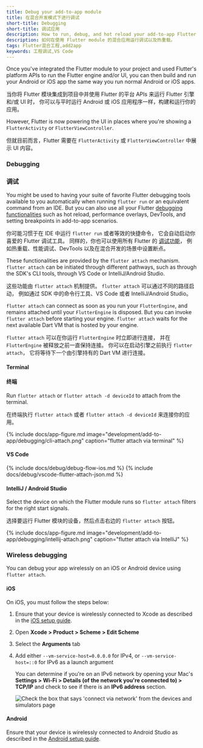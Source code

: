 ```yaml
---
title: Debug your add-to-app module
title: 在混合开发模式下进行调试
short-title: Debugging
short-title: 调试应用
description: How to run, debug, and hot reload your add-to-app Flutter module.
description: 如何在使用 Flutter module 的混合应用运行调试以及热重载。
tags: Flutter混合工程,add2app
keywords: 工程调试,VS Code
---
```


Once you've integrated the Flutter module to your project and used Flutter's
platform APIs to run the Flutter engine and/or UI,
you can then build and run your Android or iOS app the same way
you run normal Android or iOS apps.

当你将 Flutter 模块集成到项目中并使用 Flutter 的平台 APIs 来运行 Flutter 引擎和/或 UI 时，
你可以与平时运行 Android 或 iOS 应用程序一样，构建和运行你的应用。

However, Flutter is now powering the UI in places where you're showing a
`FlutterActivity` or `FlutterViewController`.

但就目前而言，Flutter 需要在 `FlutterActivity` 或 `FlutterViewController` 中展示 UI 内容。

### Debugging

### 调试

You might be used to having your suite of favorite Flutter debugging tools
available to you automatically when running `flutter run` or an equivalent
command from an IDE. But you can also use all your Flutter
[debugging functionalities][] such as hot reload, performance
overlays, DevTools, and setting breakpoints in add-to-app scenarios.

你可能习惯于在 IDE 中运行 `flutter run` 或者等效的快捷命令，
它会自动启动你喜爱的 Flutter 调试工具。
同样的，你也可以使用所有 Flutter 的 [调试功能][debugging functionalities]，
例如热重载、性能调试、DevTools 以及在混合开发的场景中设置断点。

These functionalities are provided by the `flutter attach` mechanism.
`flutter attach` can be initiated through different pathways,
such as through the SDK's CLI tools,
through VS Code or IntelliJ/Android Studio.

这些功能由 `flutter attach` 机制提供。
`flutter attach` 可以通过不同的路径启动，
例如通过 SDK 中的命令行工具、VS Code 或者 IntelliJ/Android Studio。

`flutter attach` can connect as soon as you run your `FlutterEngine`, and
remains attached until your `FlutterEngine` is disposed. But you can invoke
`flutter attach` before starting your engine. `flutter attach` waits for
the next available Dart VM that is hosted by your engine.

`flutter attach` 可以在你运行 `FlutterEngine` 时立即进行连接，
并在 `FlutterEngine` 被释放之前一直保持连接。
你可以在启动引擎之前执行 `flutter attach`，
它将等待下一个由引擎持有的 Dart VM 进行连接。

#### Terminal

#### 终端

Run `flutter attach` or `flutter attach -d deviceId` to attach from the terminal.

在终端执行 `flutter attach` 或者 `flutter attach -d deviceId` 来连接你的应用。 

{% include docs/app-figure.md image="development/add-to-app/debugging/cli-attach.png" caption="flutter attach via terminal" %}

#### VS Code

{% include docs/debug/debug-flow-ios.md %}
{% include docs/debug/vscode-flutter-attach-json.md %}

#### IntelliJ / Android Studio

Select the device on which the Flutter module runs so `flutter attach` filters for the right start signals.

选择要运行 Flutter 模块的设备，然后点击右边的 `flutter attach` 按钮。

{% include docs/app-figure.md image="development/add-to-app/debugging/intellij-attach.png" caption="flutter attach via IntelliJ" %}

[debugging functionalities]: {{site.url}}/testing/debugging

### Wireless debugging

You can debug your app wirelessly on an iOS or Android device
using `flutter attach`.

#### iOS

On iOS, you must follow the steps below:

<ol markdown="1">
<li markdown="1">

Ensure that your device is wirelessly connected to Xcode
as described in the [iOS setup guide][].

</li>
<li markdown="1">

Open **Xcode > Product > Scheme > Edit Scheme**

</li>
<li markdown="1">

Select the **Arguments** tab

</li>
<li markdown="1">

Add either `--vm-service-host=0.0.0.0` for IPv4, 
or `--vm-service-host=::0` for IPv6 as a launch argument

You can determine if you're on an IPv6 network by opening your Mac's 
**Settings > Wi-Fi > Details (of the network you're connected to) > TCP/IP** 
and check to see if there is an **IPv6 address** section.

<img src="/assets/images/docs/development/add-to-app/debugging/wireless-port.png" alt="Check the box that says 'connect via network' from the devices and simulators page">

</li>
</ol>

#### Android

Ensure that your device is wirelessly connected to Android Studio 
as described in the [Android setup guide][].

[iOS setup guide]: {{site.url}}/get-started/install/macos#ios-setup
[Android setup guide]: {{site.url}}/get-started/install/macos#set-up-your-android-device
